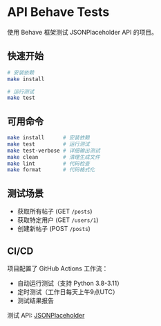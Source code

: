 # API Behave Tests

使用 Behave 框架测试 JSONPlaceholder API 的项目。

## 快速开始

```bash
# 安装依赖
make install

# 运行测试
make test
```

## 可用命令

```bash
make install      # 安装依赖
make test         # 运行测试
make test-verbose # 详细输出测试
make clean        # 清理生成文件
make lint         # 代码检查
make format       # 代码格式化
```

## 测试场景

- 获取所有帖子 (GET `/posts`)
- 获取特定用户 (GET `/users/1`)
- 创建新帖子 (POST `/posts`)

## CI/CD

项目配置了 GitHub Actions 工作流：
- 自动运行测试（支持 Python 3.8-3.11）
- 定时测试（工作日每天上午9点UTC）
- 测试结果报告

测试 API: [JSONPlaceholder](https://jsonplaceholder.typicode.com/)
